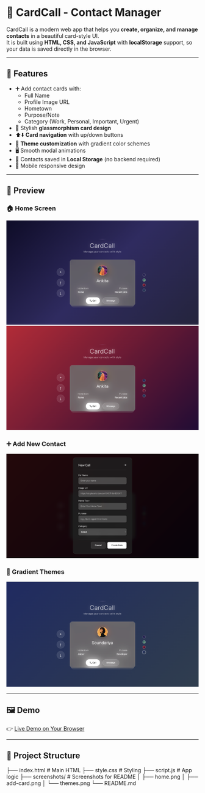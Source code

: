 # 📇 CardCall - Contact Manager

CardCall is a modern web app that helps you **create, organize, and manage contacts** in a beautiful card-style UI.  
It is built using **HTML, CSS, and JavaScript** with **localStorage** support, so your data is saved directly in the browser.

---

## 🚀 Features
- ➕ Add contact cards with:
  - Full Name
  - Profile Image URL
  - Hometown
  - Purpose/Note
  - Category (Work, Personal, Important, Urgent)
- 🎨 Stylish **glassmorphism card design**
- ⬆️⬇️ **Card navigation** with up/down buttons
- 🌈 **Theme customization** with gradient color schemes
- 🖥️ Smooth modal animations
- 💾 Contacts saved in **Local Storage** (no backend required)
- 📱 Mobile responsive design

---

## 📸 Preview

### 🏠 Home Screen
![Home Screen](./img/home.png)
![Home Screen](./img/home2.png)

### ➕ Add New Contact
![Add Contact](./img/form.png)

### 🎨 Gradient Themes
![Themes](./img/theme.png)

---

## 🖼️ Demo
👉 [Live Demo on Your Browser](https://call-card-manager.vercel.app/) 

---

## 📂 Project Structure

├── index.html # Main HTML
├── style.css # Styling
├── script.js # App logic
├── screenshots/ # Screenshots for README
│ ├── home.png
│ ├── add-card.png
│ └── themes.png
└── README.md
